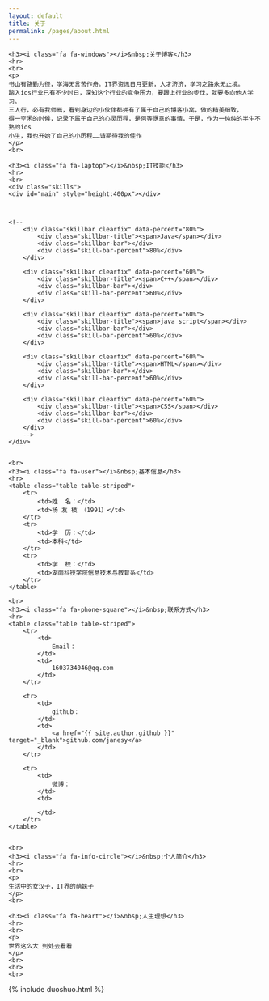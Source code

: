 ```yaml
---
layout: default
title: 关于
permalink: /pages/about.html
---
```


<div class="home">

	<h3><i class="fa fa-windows"></i>&nbsp;关于博客</h3>
	<hr>
	<br>
	<p>
	书山有路勤为径，学海无言苦作舟。IT界资讯日月更新，人才济济，学习之路永无止境。
	踏入ios行业已有不少时日，深知这个行业的竞争压力，要跟上行业的步伐，就要多向他人学习。
	三人行，必有我师焉，看到身边的小伙伴都拥有了属于自己的博客小窝，做的精美细致，
	得一空闲的时候，记录下属于自己的心灵历程，是何等惬意的事情，于是，作为一纯纯的半生不熟的ios
	小生，我也开始了自己的小历程……请期待我的佳作
	</p>
	<br>
	
	<h3><i class="fa fa-laptop"></i>&nbsp;IT技能</h3>
	<hr>
	<br>
    <div class="skills">
   	<div id="main" style="height:400px"></div>



    <!--
        <div class="skillbar clearfix" data-percent="80%">
            <div class="skillbar-title"><span>Java</span></div>
            <div class="skillbar-bar"></div>
            <div class="skill-bar-percent">80%</div>
        </div>

        <div class="skillbar clearfix" data-percent="60%">
            <div class="skillbar-title"><span>C++</span></div>
            <div class="skillbar-bar"></div>
            <div class="skill-bar-percent">60%</div>
        </div>
		
        <div class="skillbar clearfix" data-percent="60%">
            <div class="skillbar-title"><span>java script</span></div>
            <div class="skillbar-bar"></div>
            <div class="skill-bar-percent">60%</div>
        </div>

        <div class="skillbar clearfix" data-percent="60%">
            <div class="skillbar-title"><span>HTML</span></div>
            <div class="skillbar-bar"></div>
            <div class="skill-bar-percent">60%</div>
        </div>
		
		<div class="skillbar clearfix" data-percent="60%">
            <div class="skillbar-title"><span>CSS</span></div>
            <div class="skillbar-bar"></div>
            <div class="skill-bar-percent">60%</div>
        </div>
		-->
    </div>	

	
	<br>
	<h3><i class="fa fa-user"></i>&nbsp;基本信息</h3>
	<hr>
	<table class="table table-striped">
		<tr>
			<td>姓  名：</td>    
			<td>杨 友 枝 （1991）</td>
		</tr>
		<tr>
			<td>学  历：</td>    
			<td>本科</td>
		</tr>
		<tr>
			<td>学  校：</td>    
			<td>湖南科技学院信息技术与教育系</td>
		</tr>
	</table>

	<br>
	<h3><i class="fa fa-phone-square"></i>&nbsp;联系方式</h3>
	<hr>
	<table class="table table-striped">
		<tr>
			<td>
				Email：
			</td>  
			<td>
				1603734046@qq.com			
			</td>
		</tr>

		<tr>
			<td>
				github：
			</td>  
			<td>
				<a href="{{ site.author.github }}" target="_blank">github.com/janesy</a>
			</td>  
		</tr>

		<tr>
			<td>
				微博：
			</td> 
			<td>
				
			</td> 
		</tr>
	</table>


	<br>
	<h3><i class="fa fa-info-circle"></i>&nbsp;个人简介</h3>
	<hr>
	<br>
	<p>
	生活中的女汉子，IT界的萌妹子
	</p>
	<br>

	<h3><i class="fa fa-heart"></i>&nbsp;人生理想</h3>
	<hr>
	<br>
	<p>
	世界这么大 到处去看看
	</p>
	<br>
	<br> 
	<br>

</div>


<div>
{% include duoshuo.html %}
</div>

